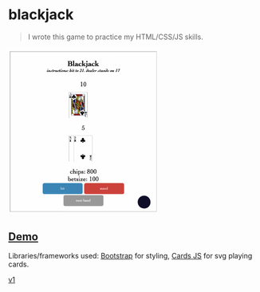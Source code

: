 # blackjack

> I wrote this game to practice my HTML/CSS/JS skills.

<a href='https://adnjoo.github.io/blackjack/blackjack-v2/index.html'><img src='./preview.png' width=300></a>

## [Demo](https://adnjoo.github.io/blackjack/blackjack-v2/index.html)

Libraries/frameworks used: [Bootstrap](https://getbootstrap.com/) for styling, [Cards JS](http://richardschneider.github.io/cardsJS/) for svg playing cards.

[v1](https://adnjoo.github.io/blackjack/blackjack-v1/index.html)
